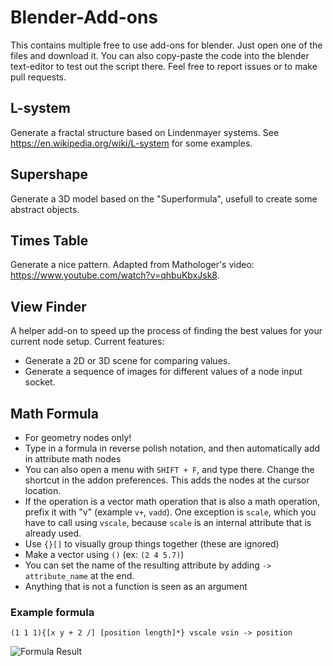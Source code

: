 # Blender-Add-ons
This contains multiple free to use add-ons for blender.
Just open one of the files and download it.
You can also copy-paste the code into the blender text-editor to test out the script there.
Feel free to report issues or to make pull requests.

## L-system
Generate a fractal structure based on Lindenmayer systems. See https://en.wikipedia.org/wiki/L-system for some examples.

## Supershape
Generate a 3D model based on the "Superformula", usefull to create some abstract objects.

## Times Table
Generate a nice pattern. Adapted from Mathologer's video: https://www.youtube.com/watch?v=qhbuKbxJsk8.

## View Finder
A helper add-on to speed up the process of finding the best values for your current node setup.
Current features:
- Generate a 2D or 3D scene for comparing values.
- Generate a sequence of images for different values of a node input socket.

## Math Formula
- For geometry nodes only!
- Type in a formula in reverse polish notation, and then automatically add in attribute math nodes
- You can also open a menu with `SHIFT + F`, and type there. Change the shortcut in the addon preferences. This adds the nodes at the cursor location.
- If the operation is a vector math operation that is also a math operation, prefix it with "v" (example `v+`, `vadd`). One exception is `scale`, which you have to call using `vscale`, because `scale` is an internal attribute that is already used.
- Use `{}[]` to visually group things together (these are ignored)
- Make a vector using `()` (ex: `(2 4 5.7)`)
- You can set the name of the resulting attribute by adding `-> attribute_name` at the end.
- Anything that is not a function is seen as an argument
### Example formula
```(1 1 1){[x y + 2 /] [position length]*} vscale vsin -> position```

![Formula Result](images/math_formula.png)



